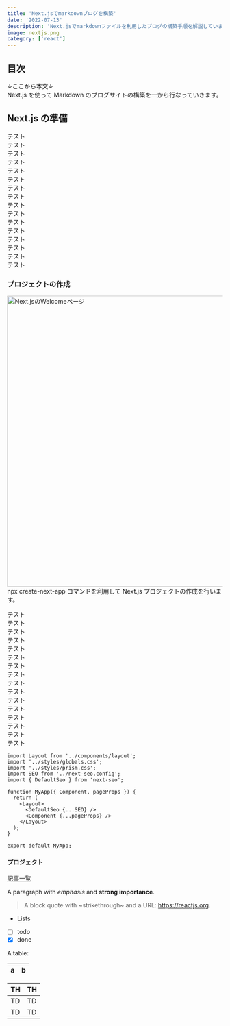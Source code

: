 ```yaml
---
title: 'Next.jsでmarkdownブログを構築'
date: '2022-07-13'
description: 'Next.jsでmarkdownファイルを利用したブログの構築手順を解説しています。'
image: nextjs.png
category: ['react']
---
```


## 目次
↓ここから本文↓  
Next.js を使って Markdown のブログサイトの構築を一から行なっていきます。

## Next.js の準備

テスト  
テスト  
テスト  
テスト  
テスト  
テスト  
テスト  
テスト  
テスト  
テスト  
テスト  
テスト  
テスト  
テスト  
テスト  
テスト  

### プロジェクトの作成
[<img src="http://localhost:3000/nextjs-welcome.png" alt="Next.jsのWelcomeページ" width="1024" height="679" />](/)
npx create-next-app コマンドを利用して Next.js プロジェクトの作成を行います。

テスト  
テスト  
テスト  
テスト  
テスト  
テスト  
テスト  
テスト  
テスト  
テスト  
テスト  
テスト  
テスト  
テスト  
テスト  
テスト  

```js[class="line-numbers"]
import Layout from '../components/layout';
import '../styles/globals.css';
import '../styles/prism.css';
import SEO from '../next-seo.config';
import { DefaultSeo } from 'next-seo';

function MyApp({ Component, pageProps }) {
  return (
    <Layout>
      <DefaultSeo {...SEO} />
      <Component {...pageProps} />
    </Layout>
  );
}

export default MyApp;
```

#### プロジェクト

[記事一覧](/)

A paragraph with *emphasis* and **strong importance**.

> A block quote with ~strikethrough~ and a URL: https://reactjs.org.

* Lists
* [ ] todo
* [x] done

A table:

| a | b |
| - | - |

|  TH  |  TH  |
| ---- | ---- |
|  TD  |  TD  |
|  TD  |  TD  |
